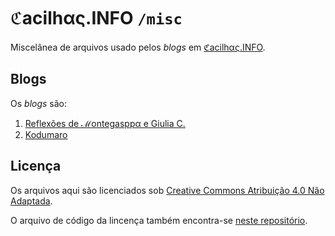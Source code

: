 # ℭacilhας.INFO `/misc`

Miscelânea de arquivos usado pelos *blogs* em
[ℭacilhας.INFO](http://cacilhas.info/).

## Blogs

Os *blogs* são:

1. [Reflexões de ℳontegasppα e Giulia C.](http://cacilhas.info/montegasppa/)
1. [Kodumaro](http://cacilhas.info/kodumaro/)

## Licença

Os arquivos aqui são licenciados sob
[Creative Commons Atribuição 4.0 Não Adaptada](http://cacilhas.info/copying.html).

O arquivo de código da lincença também encontra-se
[neste repositório](http://cacilhas.info/misc/COPYING.md).
